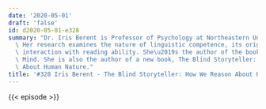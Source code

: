 ```yaml
---
date: '2020-05-01'
draft: 'false'
id: d2020-05-01-e328
summary: "Dr. Iris Berent is Professor of Psychology at Northeastern University, US.\
  \ Her research examines the nature of linguistic competence, its origins, and its\
  \ interaction with reading ability. She\u2019s the author of the book The Phonological\
  \ Mind. She is also the author of a new book, The Blind Storyteller: How We Reason\
  \ About Human Nature."
title: '#328 Iris Berent - The Blind Storyteller: How We Reason About Human Nature'
---
```

{{< episode >}}
